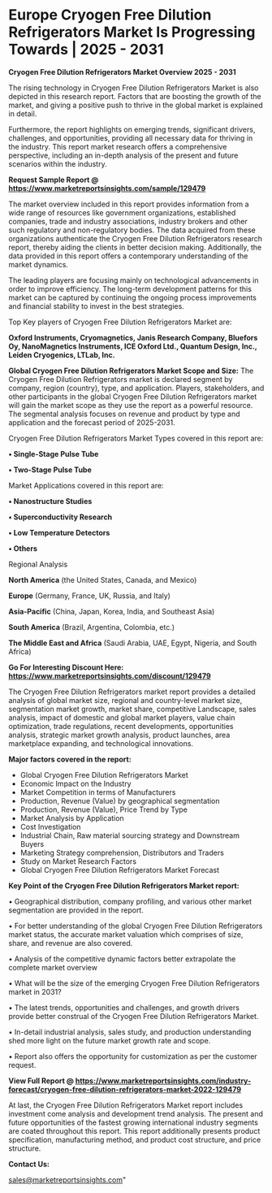 # Europe Cryogen Free Dilution Refrigerators Market Is Progressing Towards | 2025 - 2031

<Strong> Cryogen Free Dilution Refrigerators Market Overview 2025 - 2031</strong>

The rising technology in Cryogen Free Dilution Refrigerators Market is also depicted in this research report. Factors that are boosting the growth of the market, and giving a positive push to thrive in the global market is explained in detail.

Furthermore, the report highlights on emerging trends, significant drivers, challenges, and opportunities, providing all necessary data for thriving in the industry. This report market research offers a comprehensive perspective, including an in-depth analysis of the present and future scenarios within the industry.

<strong>Request Sample Report @ <a href=https://www.marketreportsinsights.com/sample/129479>https://www.marketreportsinsights.com/sample/129479</a></strong>

The market overview included in this report provides information from a wide range of resources like government organizations, established companies, trade and industry associations, industry brokers and other such regulatory and non-regulatory bodies. The data acquired from these organizations authenticate the Cryogen Free Dilution Refrigerators research report, thereby aiding the clients in better decision making. Additionally, the data provided in this report offers a contemporary understanding of the market dynamics.

The leading players are focusing mainly on technological advancements in order to improve efficiency. The long-term development patterns for this market can be captured by continuing the ongoing process improvements and financial stability to invest in the best strategies.

Top Key players of Cryogen Free Dilution Refrigerators Market are:

<strong>Oxford Instruments, Cryomagnetics, Janis Research Company, Bluefors Oy, NanoMagnetics Instruments, ICE Oxford Ltd., Quantum Design, Inc., Leiden Cryogenics, LTLab, Inc.</strong>

<strong><b>Global Cryogen Free Dilution Refrigerators Market Scope and Size:</b></strong>
The Cryogen Free Dilution Refrigerators market is declared segment by company, region (country), type, and application. Players, stakeholders, and other participants in the global Cryogen Free Dilution Refrigerators market will gain the market scope as they use the report as a powerful resource. The segmental analysis focuses on revenue and product by type and application and the forecast period of 2025-2031.

Cryogen Free Dilution Refrigerators Market Types covered in this report are:

<strong>• Single-Stage Pulse Tube

• Two-Stage Pulse Tube</strong>

Market Applications covered in this report are:

<strong>• Nanostructure Studies

• Superconductivity Research

• Low Temperature Detectors

• Others</strong> 

Regional Analysis

<strong>North America</strong> (the United States, Canada, and Mexico)

<strong>Europe</strong> (Germany, France, UK, Russia, and Italy)

<strong>Asia-Pacific</strong> (China, Japan, Korea, India, and Southeast Asia)

<strong>South America</strong> (Brazil, Argentina, Colombia, etc.)

<strong>The Middle East and Africa</strong> (Saudi Arabia, UAE, Egypt, Nigeria, and South Africa)

<strong>Go For Interesting Discount Here: <a href=https://www.marketreportsinsights.com/discount/129479>https://www.marketreportsinsights.com/discount/129479</a></strong>

The Cryogen Free Dilution Refrigerators market report provides a detailed analysis of global market size, regional and country-level market size, segmentation market growth, market share, competitive Landscape, sales analysis, impact of domestic and global market players, value chain optimization, trade regulations, recent developments, opportunities analysis, strategic market growth analysis, product launches, area marketplace expanding, and technological innovations.

<strong><b>Major factors covered in the report:</b></strong>
<ul>
  <li>Global Cryogen Free Dilution Refrigerators Market </li>
  <li>Economic Impact on the Industry</li>
  <li>Market Competition in terms of Manufacturers</li>
  <li>Production, Revenue (Value) by geographical segmentation</li>
  <li>Production, Revenue (Value), Price Trend by Type</li>
  <li>Market Analysis by Application</li>
  <li>Cost Investigation</li>
  <li>Industrial Chain, Raw material sourcing strategy and Downstream Buyers</li>
  <li>Marketing Strategy comprehension, Distributors and Traders</li>
  <li>Study on Market Research Factors</li>
  <li>Global Cryogen Free Dilution Refrigerators Market Forecast</li>
</ul>

<strong><b>Key Point of the Cryogen Free Dilution Refrigerators Market report:</b></strong>

• Geographical distribution, company profiling, and various other market segmentation are provided in the report.

• For better understanding of the global Cryogen Free Dilution Refrigerators market status, the accurate market valuation which comprises of size, share, and revenue are also covered.

• Analysis of the competitive dynamic factors better extrapolate the complete market overview

• What will be the size of the emerging Cryogen Free Dilution Refrigerators market in 2031?

• The latest trends, opportunities and challenges, and growth drivers provide better construal of the Cryogen Free Dilution Refrigerators Market.

• In-detail industrial analysis, sales study, and production understanding shed more light on the future market growth rate and scope.

• Report also offers the opportunity for customization as per the customer request.

<strong><b>View Full Report @ <a href=https://www.marketreportsinsights.com/industry-forecast/cryogen-free-dilution-refrigerators-market-2022-129479>https://www.marketreportsinsights.com/industry-forecast/cryogen-free-dilution-refrigerators-market-2022-129479</a></b></strong>


At last, the Cryogen Free Dilution Refrigerators Market report includes investment come analysis and development trend analysis. The present and future opportunities of the fastest growing international industry segments are coated throughout this report. This report additionally presents product specification, manufacturing method, and product cost structure, and price structure.

<strong>Contact Us:</strong>

sales@marketreportsinsights.com"

